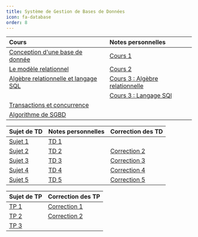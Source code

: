 ```yaml
---
title: Système de Gestion de Bases de Données 
icon: fa-database
order: 8
---
```


| Cours                                  | Notes personnelles                |
| :--                                    | :--                               |
| [Conception d'une base de donnée]      | [Cours 1]                         |
| [Le modèle relationnel]                | [Cours 2]                         |
| [Algèbre relationnelle et langage SQL] | [Cours 3 : Algèbre relationnelle] |
|                                        | [Cours 3 : Langage SQl]           |
| [Transactions et concurrence]          |                                   |
| [Algorithme de SGBD]                                       |                                   |

| Sujet de TD | Notes personnelles | Correction des TD |
| :--         | :--                | :--               |
| [Sujet 1]   | [TD 1]             |                   |
| [Sujet 2]   | [TD 2]             | [Correction 2]    |
| [Sujet 3]   | [TD 3]             | [Correction 3]    |
| [Sujet 4]   | [TD 4]             | [Correction 4]    |
| [Sujet 5]   | [TD 5]             | [Correction 5]    |

| Sujet de TP | Correction des TP |
| :--         | :--               |
| [TP 1]      | [Correction 1]    |
| [TP 2]      | [Correction 2]    |
| [TP 3]      |                   |

[Conception d'une base de donnée]: https://moodle.bordeaux-inp.fr/mod/resource/view.php?id=47001

[Le modèle relationnel]:https://moodle.bordeaux-inp.fr/mod/resource/view.php?id=48120

[Algèbre relationnelle et langage SQL]:https://moodle.bordeaux-inp.fr/mod/resource/view.php?id=40788

[Transactions et concurrence]:https://moodle.bordeaux-inp.fr/pluginfile.php/155560/mod_resource/content/1/concurrence.pdf

[Algorithme de SGBD]:https://moodle.bordeaux-inp.fr/pluginfile.php/156109/mod_resource/content/1/cours-optimisation.pdf

[Cours 1]:/assets/md/bdd/cours1
[Cours 2]:/assets/md/bdd/cours2
[Cours 3 : Algèbre relationnelle]:/assets/md/bdd/cours3
[Cours 3 : Langage SQL]:/assets/md/bdd/cours4

[Sujet 1]:https://moodle.bordeaux-inp.fr/pluginfile.php/49008/mod_resource/content/3/td1.pdf
[Sujet 2]:https://moodle.bordeaux-inp.fr/pluginfile.php/49009/mod_resource/content/1/td2.pdf
[Sujet 3]:https://moodle.bordeaux-inp.fr/pluginfile.php/49010/mod_resource/content/2/td3.pdf
[Sujet 4]:https://moodle.bordeaux-inp.fr/pluginfile.php/49011/mod_resource/content/1/td4.pdf
[Sujet 5]:https://moodle.bordeaux-inp.fr/pluginfile.php/49012/mod_resource/content/2/td5.pdf

[TD 1]:/assets/md/bdd/td1
[TD 2]:/assets/md/bdd/td2
[TD 3]:/assets/md/bdd/td3
[TD 4]:/assets/md/bdd/td4
[TD 5]:/assets/md/bdd/td5


[Correction 2]:/assets/pdf/bdd/td2.pdf
[Correction 3]:/assets/pdf/bdd/td3.pdf
[Correction 4]:/assets/pdf/bdd/td4.pdf
[Correction 5]:/assets/pdf/bdd/td5.pdf

[TP 1]:https://moodle.bordeaux-inp.fr/mod/page/view.php?id=9985
[TP 2]:http://slombardy.vvv.enseirb-matmeca.fr/ens/sgbd/jdbc.php
[TP 3]:http://slombardy.vvv.enseirb-matmeca.fr/ens/sgbd/tdsqlav.php#sec1

[Correction 1]:http://slombardy.vvv.enseirb-matmeca.fr/ens/sgbd/tdsql.php?corr=yes
[Correction 2]:http://slombardy.vvv.enseirb-matmeca.fr/ens/sgbd/tdsqlav.php?corrav=yes
